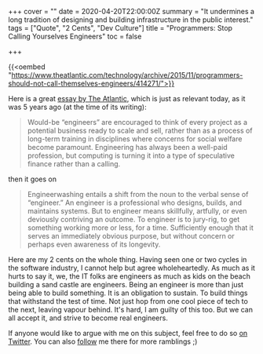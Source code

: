+++
cover = ""
date = 2020-04-20T22:00:00Z
summary = "It undermines a long tradition of designing and building infrastructure in the public interest."
tags = ["Quote", "2 Cents", "Dev Culture"]
title = "Programmers: Stop Calling Yourselves Engineers"
toc = false

+++

{{<oembed "https://www.theatlantic.com/technology/archive/2015/11/programmers-should-not-call-themselves-engineers/414271/">}}

Here is a great [essay by The Atlantic](https://www.theatlantic.com/technology/archive/2015/11/programmers-should-not-call-themselves-engineers/414271/), which is just as relevant today, as it was 5 years ago (at the time of its writing):

> Would-be “engineers” are encouraged to think of every project as a potential business ready to scale and sell, rather than as a process of long-term training in disciplines where concerns for social welfare become paramount. Engineering has always been a well-paid profession, but computing is turning it into a type of speculative finance rather than a calling.

then it goes on

> Engineerwashing entails a shift from the noun to the verbal sense of “engineer.” An engineer is a professional who designs, builds, and maintains systems. But to engineer means skillfully, artfully, or even deviously contriving an outcome. To engineer is to jury-rig, to get something working more or less, for a time. Sufficiently enough that it serves an immediately obvious purpose, but without concern or perhaps even awareness of its longevity.

Here are my 2 cents on the whole thing. Having seen one or two cycles in the software industry, I cannot help but agree wholeheartedly. As much as it hurts to say it, we, the IT folks are engineers as much as kids on the beach building a sand castle are engineers. Being an engineer is more than just being able to build something. It is an obligation to sustain. To build things that withstand the test of time. Not just hop from one cool piece of tech to the next, leaving vapour behind. It's hard, I am guilty of this too. But we can all accept it, and strive to become real engineers.

If anyone would like to argue with me on this subject, feel free to do so [on Twitter](https://twitter.com/preslavrachev). You can also [follow](https://twitter.com/preslavrachev) me there for more ramblings ;)
